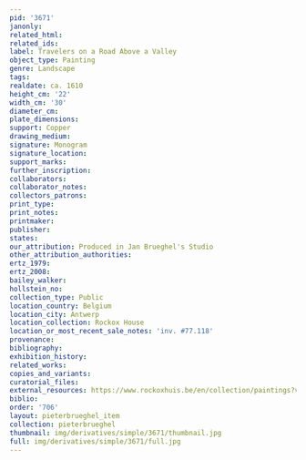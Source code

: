 ```yaml
---
pid: '3671'
janonly: 
related_html: 
related_ids: 
label: Travelers on a Road Above a Valley
object_type: Painting
genre: Landscape
tags: 
realdate: ca. 1610
height_cm: '22'
width_cm: '30'
diameter_cm: 
plate_dimensions: 
support: Copper
drawing_medium: 
signature: Monogram
signature_location: 
support_marks: 
further_inscription: 
collaborators: 
collaborator_notes: 
collectors_patrons: 
print_type: 
print_notes: 
printmaker: 
publisher: 
states: 
our_attribution: Produced in Jan Brueghel's Studio
other_attribution_authorities: 
ertz_1979: 
ertz_2008: 
bailey_walker: 
hollstein_no: 
collection_type: Public
location_country: Belgium
location_city: Antwerp
location_collection: Rockox House
location_or_most_recent_sale_notes: 'inv. #77.118'
provenance: 
bibliography: 
exhibition_history: 
related_works: 
copies_and_variants: 
curatorial_files: 
external_resources: https://www.rockoxhuis.be/en/collection/paintings?view=item&cat_id=4&pagenr=6&colItemId=180
biblio: 
order: '706'
layout: pieterbrueghel_item
collection: pieterbrueghel
thumbnail: img/derivatives/simple/3671/thumbnail.jpg
full: img/derivatives/simple/3671/full.jpg
---
```

